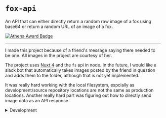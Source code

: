 # `fox-api`

An API that can either directly return a random raw image of a fox using base64 or return a random URL of an image of a fox.

[![Athena Award Badge](https://img.shields.io/endpoint?url=https%3A%2F%2Faward.athena.hackclub.com%2Fapi%2Fbadge)](https://award.athena.hackclub.com?utm_source=readme)

---

I made this project because of a friend's message saying there needed to be one. All images in the project are courtesy of her.

The project uses [Nuxt 4](https://nuxt.com/) and the `fs` api in node. In the future, I would like a slack bot that automatically takes images posted by the friend in question and adds them to the folder, although that is not yet implemented.

It was really hard working with the local filesystem, espcially as development/source repository locations are not the same as production locations. Another really hard part was figuring out how to directly send image data as an API response.

<details>
<summary>Development</summary>
Look at the [Nuxt documentation](https://nuxt.com/docs/getting-started/introduction) to learn more.

## Setup

Make sure to install dependencies:

```bash
# npm
npm install

# pnpm
pnpm install

# yarn
yarn install

# bun
bun install
```

## Development Server

Start the development server on `http://localhost:3000`:

```bash
# npm
npm run dev

# pnpm
pnpm dev

# yarn
yarn dev

# bun
bun run dev
```

## Production

Build the application for production:

```bash
# npm
npm run build

# pnpm
pnpm build

# yarn
yarn build

# bun
bun run build
```

Locally preview production build:

```bash
# npm
npm run preview

# pnpm
pnpm preview

# yarn
yarn preview

# bun
bun run preview
```

Check out the [deployment documentation](https://nuxt.com/docs/getting-started/deployment) for more information.
</details>
